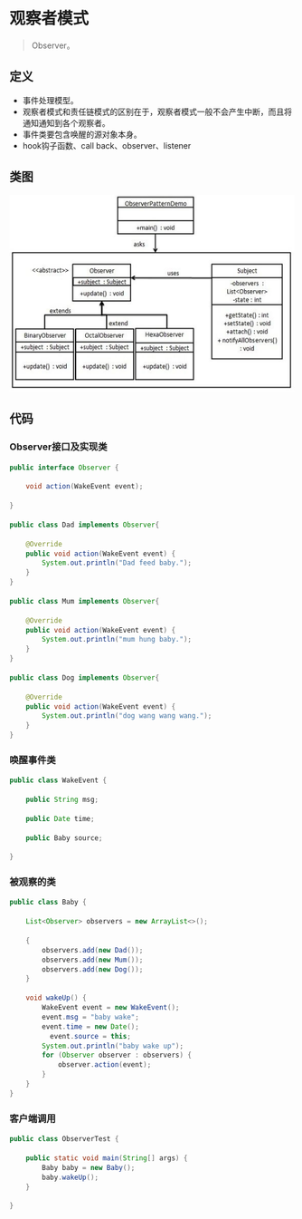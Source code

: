 # 观察者模式

>Observer。

## 定义

- 事件处理模型。
- 观察者模式和责任链模式的区别在于，观察者模式一般不会产生中断，而且将通知通知到各个观察者。
- 事件类要包含唤醒的源对象本身。
- hook钩子函数、call back、observer、listener

## 类图

![观察者模式的 UML 图](image/observer_pattern_uml_diagram.jpg)

## 代码

### Observer接口及实现类

```java
public interface Observer {

    void action(WakeEvent event);

}

public class Dad implements Observer{

    @Override
    public void action(WakeEvent event) {
        System.out.println("Dad feed baby.");
    }
}

public class Mum implements Observer{

    @Override
    public void action(WakeEvent event) {
        System.out.println("mum hung baby.");
    }
}

public class Dog implements Observer{

    @Override
    public void action(WakeEvent event) {
        System.out.println("dog wang wang wang.");
    }
}
```

### 唤醒事件类

```java
public class WakeEvent {

    public String msg;

    public Date time;

    public Baby source;

}
```



### 被观察的类

```java
public class Baby {

    List<Observer> observers = new ArrayList<>();

    {
        observers.add(new Dad());
        observers.add(new Mum());
        observers.add(new Dog());
    }

    void wakeUp() {
        WakeEvent event = new WakeEvent();
        event.msg = "baby wake";
        event.time = new Date();
	      event.source = this;
        System.out.println("baby wake up");
        for (Observer observer : observers) {
            observer.action(event);
        }
    }
}
```

### 客户端调用

```java
public class ObserverTest {

    public static void main(String[] args) {
        Baby baby = new Baby();
        baby.wakeUp();
    }

}
```

